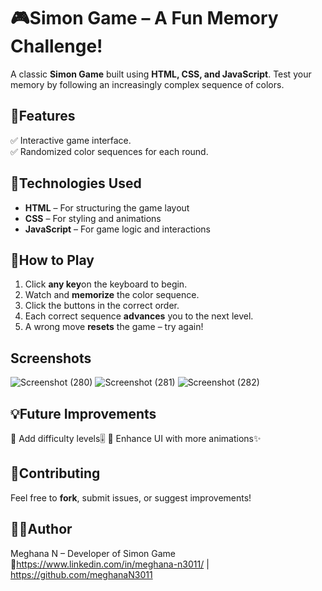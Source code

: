 # 🎮Simon Game – A Fun Memory Challenge!  

A classic **Simon Game** built using **HTML, CSS, and JavaScript**. Test your memory by following an increasingly complex sequence of colors.  

## 📌Features  
✅ Interactive game interface.  
✅ Randomized color sequences for each round. 
 
## 🚀Technologies Used  
- **HTML** – For structuring the game layout  
- **CSS** – For styling and animations  
- **JavaScript** – For game logic and interactions  

## 🎯How to Play  
1. Click **any key**on the keyboard to begin.  
2. Watch and **memorize** the color sequence.  
3. Click the buttons in the correct order.  
4. Each correct sequence **advances** you to the next level.  
5. A wrong move **resets** the game – try again!

## Screenshots
![Screenshot (280)](https://github.com/user-attachments/assets/5d332d08-225b-4a79-80d5-e77fc9dcd612)
![Screenshot (281)](https://github.com/user-attachments/assets/89c98626-4732-40e0-9f9a-7af21f70449f)
![Screenshot (282)](https://github.com/user-attachments/assets/6dc8d103-d10a-4388-8728-fd31c8ff8f81)

## 💡Future Improvements  
🔹 Add difficulty levels🎚️ 
🔹 Enhance UI with more animations✨  

## 🙌Contributing  
Feel free to **fork**, submit issues, or suggest improvements!  

## 👨‍💻Author
Meghana N – Developer of Simon Game
🔗https://www.linkedin.com/in/meghana-n3011/ | https://github.com/meghanaN3011

